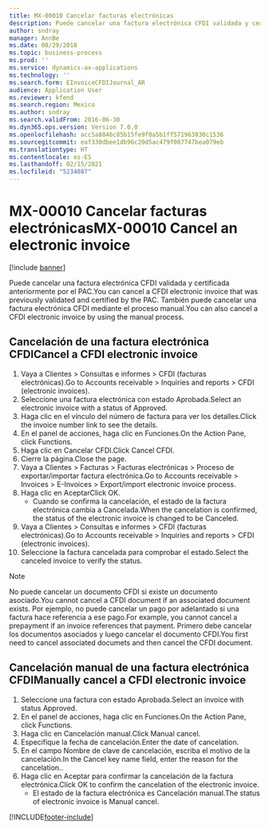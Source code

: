 ```yaml
---
title: MX-00010 Cancelar facturas electrónicas
description: Puede cancelar una factura electrónica CFDI validada y certificada anteriormente por el PAC.
author: sndray
manager: AnnBe
ms.date: 08/29/2018
ms.topic: business-process
ms.prod: ''
ms.service: dynamics-ax-applications
ms.technology: ''
ms.search.form: EInvoiceCFDIJournal_AR
audience: Application User
ms.reviewer: kfend
ms.search.region: Mexico
ms.author: sndray
ms.search.validFrom: 2016-06-30
ms.dyn365.ops.version: Version 7.0.0
ms.openlocfilehash: acc5a8846c85b15fe9f0a5b1ff571963830c1536
ms.sourcegitcommit: eaf330dbee1db96c20d5ac479f007747bea079eb
ms.translationtype: HT
ms.contentlocale: es-ES
ms.lasthandoff: 02/15/2021
ms.locfileid: "5234087"
---
```

# <a name="mx-00010-cancel-an-electronic-invoice"></a><span data-ttu-id="098b2-103">MX-00010 Cancelar facturas electrónicas</span><span class="sxs-lookup"><span data-stu-id="098b2-103">MX-00010 Cancel an electronic invoice</span></span>

[!include [banner](../../includes/banner.md)]

<span data-ttu-id="098b2-104">Puede cancelar una factura electrónica CFDI validada y certificada anteriormente por el PAC.</span><span class="sxs-lookup"><span data-stu-id="098b2-104">You can cancel a CFDI electronic invoice that was previously validated and certified by the PAC.</span></span> <span data-ttu-id="098b2-105">También puede cancelar una factura electrónica CFDI mediante el proceso manual.</span><span class="sxs-lookup"><span data-stu-id="098b2-105">You can also cancel a CFDI electronic invoice by using the manual process.</span></span>

## <a name="cancel-a-cfdi-electronic-invoice"></a><span data-ttu-id="098b2-106">Cancelación de una factura electrónica CFDI</span><span class="sxs-lookup"><span data-stu-id="098b2-106">Cancel a CFDI electronic invoice</span></span>
1. <span data-ttu-id="098b2-107">Vaya a Clientes > Consultas e informes > CFDI (facturas electrónicas).</span><span class="sxs-lookup"><span data-stu-id="098b2-107">Go to Accounts receivable > Inquiries and reports > CFDI (electronic invoices).</span></span>
2. <span data-ttu-id="098b2-108">Seleccione una factura electrónica con estado Aprobada.</span><span class="sxs-lookup"><span data-stu-id="098b2-108">Select an electronic invoice with a status of Approved.</span></span>
3. <span data-ttu-id="098b2-109">Haga clic en el vínculo del número de factura para ver los detalles.</span><span class="sxs-lookup"><span data-stu-id="098b2-109">Click the invoice number link to see the details.</span></span>
4. <span data-ttu-id="098b2-110">En el panel de acciones, haga clic en Funciones.</span><span class="sxs-lookup"><span data-stu-id="098b2-110">On the Action Pane, click Functions.</span></span>
5. <span data-ttu-id="098b2-111">Haga clic en Cancelar CFDI.</span><span class="sxs-lookup"><span data-stu-id="098b2-111">Click Cancel CFDI.</span></span>
6. <span data-ttu-id="098b2-112">Cierre la página.</span><span class="sxs-lookup"><span data-stu-id="098b2-112">Close the page.</span></span>
7. <span data-ttu-id="098b2-113">Vaya a Clientes > Facturas > Facturas electrónicas > Proceso de exportar/importar factura electrónica.</span><span class="sxs-lookup"><span data-stu-id="098b2-113">Go to Accounts receivable > Invoices > E-Invoices > Export/import electronic invoice process.</span></span>
8. <span data-ttu-id="098b2-114">Haga clic en Aceptar</span><span class="sxs-lookup"><span data-stu-id="098b2-114">Click OK.</span></span>
    * <span data-ttu-id="098b2-115">Cuando se confirma la cancelación, el estado de la factura electrónica cambia a Cancelada.</span><span class="sxs-lookup"><span data-stu-id="098b2-115">When the cancelation is confirmed, the status of the electronic invoice is changed to be Canceled.</span></span>  
9. <span data-ttu-id="098b2-116">Vaya a Clientes > Consultas e informes > CFDI (facturas electrónicas).</span><span class="sxs-lookup"><span data-stu-id="098b2-116">Go to Accounts receivable > Inquiries and reports > CFDI (electronic invoices).</span></span>
10. <span data-ttu-id="098b2-117">Seleccione la factura cancelada para comprobar el estado.</span><span class="sxs-lookup"><span data-stu-id="098b2-117">Select the canceled invoice to verify the status.</span></span>

>[!NOTE] 
> <span data-ttu-id="098b2-118">No puede cancelar un documento CFDI si existe un documento asociado.</span><span class="sxs-lookup"><span data-stu-id="098b2-118">You cannot cancel a CFDI document if an associated document exists.</span></span> <span data-ttu-id="098b2-119">Por ejemplo, no puede cancelar un pago por adelantado si una factura hace referencia a ese pago.</span><span class="sxs-lookup"><span data-stu-id="098b2-119">For example, you cannot cancel a prepayment if an invoice references that payment.</span></span> <span data-ttu-id="098b2-120">Primero debe cancelar los documentos asociados y luego cancelar el documento CFDI.</span><span class="sxs-lookup"><span data-stu-id="098b2-120">You first need to cancel associated documets and then cancel the CFDI document.</span></span>

## <a name="manually-cancel-a-cfdi-electronic-invoice"></a><span data-ttu-id="098b2-121">Cancelación manual de una factura electrónica CFDI</span><span class="sxs-lookup"><span data-stu-id="098b2-121">Manually cancel a CFDI electronic invoice</span></span>
1. <span data-ttu-id="098b2-122">Seleccione una factura con estado Aprobada.</span><span class="sxs-lookup"><span data-stu-id="098b2-122">Select an invoice with status Approved.</span></span>
2. <span data-ttu-id="098b2-123">En el panel de acciones, haga clic en Funciones.</span><span class="sxs-lookup"><span data-stu-id="098b2-123">On the Action Pane, click Functions.</span></span>
3. <span data-ttu-id="098b2-124">Haga clic en Cancelación manual.</span><span class="sxs-lookup"><span data-stu-id="098b2-124">Click Manual cancel.</span></span>
4. <span data-ttu-id="098b2-125">Especifique la fecha de cancelación.</span><span class="sxs-lookup"><span data-stu-id="098b2-125">Enter the date of cancelation.</span></span>
5. <span data-ttu-id="098b2-126">En el campo Nombre de clave de cancelación, escriba el motivo de la cancelación.</span><span class="sxs-lookup"><span data-stu-id="098b2-126">In the Cancel key name field, enter the reason for the cancelation..</span></span>
6. <span data-ttu-id="098b2-127">Haga clic en Aceptar para confirmar la cancelación de la factura electrónica.</span><span class="sxs-lookup"><span data-stu-id="098b2-127">Click OK to confirm the cancelation of the electronic invoice.</span></span>
    * <span data-ttu-id="098b2-128">El estado de la factura electrónica es Cancelación manual.</span><span class="sxs-lookup"><span data-stu-id="098b2-128">The status of electronic invoice is Manual cancel.</span></span>  



[!INCLUDE[footer-include](../../../includes/footer-banner.md)]